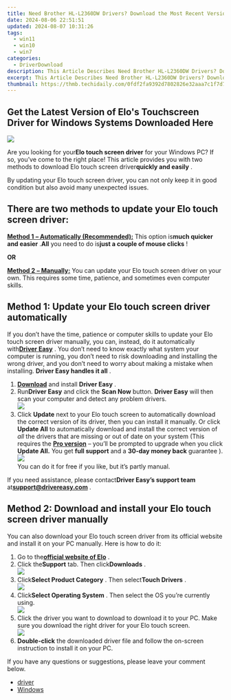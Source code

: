 ```yaml
---
title: Need Brother HL-L2360DW Drivers? Download the Most Recent Version Here!
date: 2024-08-06 22:51:51
updated: 2024-08-07 10:31:26
tags:
  - win11
  - win10
  - win7
categories:
  - DriverDownload
description: This Article Describes Need Brother HL-L2360DW Drivers? Download the Most Recent Version Here!
excerpt: This Article Describes Need Brother HL-L2360DW Drivers? Download the Most Recent Version Here!
thumbnail: https://thmb.techidaily.com/0fdf2fa9392d7802826e32aaa7c1f7d7a9d236164e77dff001f4eb865ae62af5.jpg
---
```


## Get the Latest Version of Elo's Touchscreen Driver for Windows Systems Downloaded Here

![](https://images.drivereasy.com/wp-content/uploads/2018/10/Snap171-300x223.png)

 Are you looking for your**Elo touch screen driver** for your Windows PC? If so, you’ve come to the right place! This article provides you with two methods to download Elo touch screen driver**quickly and easily** .

 By updating your Elo touch screen driver, you can not only keep it in good condition but also avoid many unexpected issues.

## **There are two methods to update your Elo touch screen driver:**

[**Method 1** **– Automatically (Recommended):**](https://www.drivereasy.com/knowledge/elo-touch-screen-driver-download-for-windows/#auto) This option is**much quicker and easier** .**All** you need to do is**just a couple of mouse clicks** !

**OR**

[**Method 2** **– Manually:**](https://tools.techidaily.com/drivereasy/download/) You can update your Elo touch screen driver on your own. This requires some time, patience, and sometimes even computer skills.

## Method 1: Update your Elo touch screen driver automatically

 If you don’t have the time, patience or computer skills to update your Elo touch screen driver manually, you can, instead, do it automatically with[**Driver Easy**](https://tools.techidaily.com/drivereasy/download/) .  You don’t need to know exactly what system your computer is running, you don’t need to risk downloading and installing the wrong driver, and you don’t need to worry about making a mistake when installing. **Driver Easy handles it all** .

1. **[Download](https://tools.techidaily.com/drivereasy/download/)** and install **Driver Easy** .
2. Run**Driver Easy** and click the **Scan Now** button. **Driver Easy**  will then scan your computer and detect any problem drivers.  
![](https://images.drivereasy.com/wp-content/uploads/2018/10/Snap173-1.png)
3. Click **Update**  next to your Elo touch screen to automatically download the correct version of its driver, then you can install it manually. Or click **Update All**  to automatically download and install the correct version of _all_ the drivers that are missing or out of date on your system (This requires the **[Pro version](https://tools.techidaily.com/drivereasy/download/)**  – you’ll be prompted to upgrade when you click **Update All.**  You get **full support** and a **30-day money back** guarantee  ).  
![](https://images.drivereasy.com/wp-content/uploads/2018/10/Snap174.png)  
 You can do it for free if you like, but it’s partly manual.

 If you need assistance, please contact**Driver Easy’s support team** at[**support@drivereasy.com**](https://tools.techidaily.com/drivereasy/download/) .

## Method 2: Download and install your Elo touch screen driver manually

 You can also download your Elo touch screen driver from its official website and install it on your PC manually. Here is how to do it:

1. Go to the[**official website of Elo**](https://www.elotouch.com/) .
2. Click the**Support** tab. Then click**Downloads** .  
![](https://images.drivereasy.com/wp-content/uploads/2018/10/Snap175.png)
3. Click**Select Product Category** . Then select**Touch Drivers** .  
![](https://images.drivereasy.com/wp-content/uploads/2018/10/Snap176-2.png)
4. Click**Select Operating System** . Then select the OS you’re currently using.  
![](https://images.drivereasy.com/wp-content/uploads/2018/10/Snap178.png)
5. Click the driver you want to download to download it to your PC. Make sure you download the right driver for your Elo touch screen.  
![](https://images.drivereasy.com/wp-content/uploads/2018/10/Snap179.png)
6. **Double-click** the downloaded driver file and follow the on-screen instruction to install it on your PC.

 If you have any questions or suggestions, please leave your comment below.

* [driver](https://tools.techidaily.com/drivereasy/download/)
* [Windows](https://tools.techidaily.com/drivereasy/download/)

<ins class="adsbygoogle"
     style="display:block"
     data-ad-format="autorelaxed"
     data-ad-client="ca-pub-7571918770474297"
     data-ad-slot="1223367746"></ins>



<ins class="adsbygoogle"
     style="display:block"
     data-ad-client="ca-pub-7571918770474297"
     data-ad-slot="8358498916"
     data-ad-format="auto"
     data-full-width-responsive="true"></ins>
